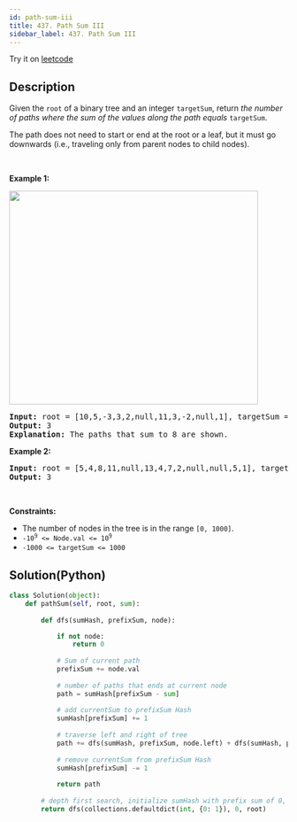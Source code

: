 ```yaml
---
id: path-sum-iii
title: 437. Path Sum III
sidebar_label: 437. Path Sum III
---
```


Try it on <a href='https://leetcode.com/problems/path-sum-iii'>leetcode</a>
## Description
<div class="description">
<div><p>Given the <code>root</code> of a binary tree and an integer <code>targetSum</code>, return <em>the number of paths where the sum of the values&nbsp;along the path equals</em>&nbsp;<code>targetSum</code>.</p>

<p>The path does not need to start or end at the root or a leaf, but it must go downwards (i.e., traveling only from parent nodes to child nodes).</p>

<p>&nbsp;</p>
<p><strong>Example 1:</strong></p>
<img alt="" src="https://assets.leetcode.com/uploads/2021/04/09/pathsum3-1-tree.jpg" style="width: 450px; height: 386px;">
<pre><strong>Input:</strong> root = [10,5,-3,3,2,null,11,3,-2,null,1], targetSum = 8
<strong>Output:</strong> 3
<strong>Explanation:</strong> The paths that sum to 8 are shown.
</pre>

<p><strong>Example 2:</strong></p>

<pre><strong>Input:</strong> root = [5,4,8,11,null,13,4,7,2,null,null,5,1], targetSum = 22
<strong>Output:</strong> 3
</pre>

<p>&nbsp;</p>
<p><strong>Constraints:</strong></p>

<ul>
	<li>The number of nodes in the tree is in the range <code>[0, 1000]</code>.</li>
	<li><code>-10<sup>9</sup> &lt;= Node.val &lt;= 10<sup>9</sup></code></li>
	<li><code>-1000 &lt;= targetSum &lt;= 1000</code></li>
</ul>
</div>
</div>

## Solution(Python)
```Python
class Solution(object):
    def pathSum(self, root, sum):
        
        def dfs(sumHash, prefixSum, node):

            if not node:
                return 0
            
			# Sum of current path
            prefixSum += node.val
            
			# number of paths that ends at current node
            path = sumHash[prefixSum - sum] 
            
			# add currentSum to prefixSum Hash
            sumHash[prefixSum] += 1
            
			# traverse left and right of tree
            path += dfs(sumHash, prefixSum, node.left) + dfs(sumHash, prefixSum, node.right)
        
		    # remove currentSum from prefixSum Hash
            sumHash[prefixSum] -= 1
            
            return path
        
        # depth first search, initialize sumHash with prefix sum of 0, occurring once
        return dfs(collections.defaultdict(int, {0: 1}), 0, root)
```